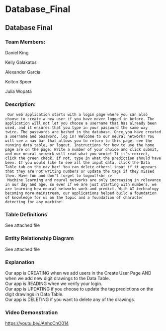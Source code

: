 # Database_Final
## Database Final
### Team Members:

Daniel King

Kelly Galakatos

Alexander Garcia

Kolton Speer

Julia Wopata


### Description:

     Our web application starts with a login page where you can also choose to create a new user if you have never logged in before. The application will not let you choose a username that has already been used, and it ensures that you type in your password the same way twice. The passwords are hashed in the database. Once you have created a username and password, log in! Welcome to our neural network! You will see a nav bar that allows you to return to this page, see the running data table, or logout. Instructions for how to use the home page are on the page. Write a number of your choice and click submit, and our neural network will read what you wrote! If it's correct, click the green check; if not, type in what the prediction should have been. If you would like to see all the input data, click the Data Table tab on the nav bar! You can delete others' input if it appears that they are not writing numbers or update the tags if they missed them. Have fun and don't forget to logout!<br />
     Machine learning and neural networks are only increasing in relevance in our day and age, so even if we are just starting with numbers, we are learning how neural networks work and predict. With AI technology becoming more mainstream, our applications helped build a foundation of knowledge for us on the topic and a foundation of character detecting for any machine!

### Table Definitions
  See attached file

### Entity Relationship Diagram
  See attached file
  
### Explanation
Our app is CREATING when we add users in the Create User Page AND when we add new digit drawings to the Data Table.<br />
Our app is READING when we verify your login.<br />
Our app is UPDATING if you choose to update the tag predictions on the digit drawings in Data Table.<br />
Our app is DELETING if you want to delete any of the drawings.<br />

### Video Demonstration
https://youtu.be/JAnhcCnO014

